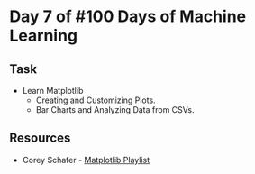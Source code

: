 # Day 7 of #100 Days of Machine Learning

## Task
- Learn Matplotlib
    - Creating and Customizing Plots.
    - Bar Charts and Analyzing Data from CSVs.

## Resources
- Corey Schafer - [Matplotlib Playlist](https://www.youtube.com/playlist?list=PL-osiE80TeTvipOqomVEeZ1HRrcEvtZB_)